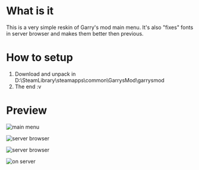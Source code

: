 # What is it
This is a very simple reskin of Garry's mod main menu.
It's also "fixes" fonts in server browser and makes them better then previous.

# How to setup
1) Download and unpack in D:\SteamLibrary\steamapps\common\GarrysMod\garrysmod
2) The end :v

# Preview

![main menu](https://i.imgur.com/JooA78c.jpg)

![server browser](https://i.imgur.com/ZjOL45T.jpg)

![server browser](https://i.imgur.com/MaICeyl.jpg)

![on server](https://i.imgur.com/gIXjMcS.jpg)
